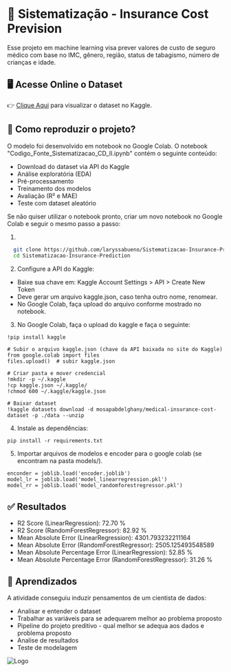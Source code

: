 
# 🧠 Sistematização - Insurance Cost Prevision

Esse projeto em machine learning visa prever valores de custo de seguro médico com base no IMC, gênero, região, status de tabagismo, número de crianças e idade.

## 🖥 Acesse Online o Dataset

👉 [Clique Aqui](https://www.kaggle.com/datasets/mosapabdelghany/medical-insurance-cost-dataset/data) para visualizar o dataset no Kaggle.


## 🚀 Como reproduzir o projeto?

O modelo foi desenvolvido em notebook no Google Colab. O notebook "Codigo_Fonte_Sistematizacao_CD_II.ipynb" contém o seguinte conteúdo:
- Download do dataset via API do Kaggle
- Análise exploratória (EDA)
- Pré-processamento
- Treinamento dos modelos
- Avaliação (R² e MAE)
- Teste com dataset aleatório

Se não quiser utilizar o notebook pronto, criar um novo notebook no Google Colab e seguir o mesmo passo a passo:

1. 
 ```bash
   git clone https://github.com/laryssabueno/Sistematizacao-Insurance-Prediction.git
   cd Sistematizacao-Insurance-Prediction
```
2. Configure a API do Kaggle:

- Baixe sua chave em: Kaggle Account Settings > API > Create New Token
- Deve gerar um arquivo kaggle.json, caso tenha outro nome, renomear.
- No Google Colab, faça upload do arquivo conforme mostrado no notebook.

3. No Google Colab, faça o upload do kaggle e faça o seguinte:
```
!pip install kaggle

# Subir o arquivo kaggle.json (chave da API baixada no site do Kaggle)
from google.colab import files
files.upload()  # subir kaggle.json

# Criar pasta e mover credencial
!mkdir -p ~/.kaggle
!cp kaggle.json ~/.kaggle/
!chmod 600 ~/.kaggle/kaggle.json

# Baixar dataset
!kaggle datasets download -d mosapabdelghany/medical-insurance-cost-dataset -p ./data --unzip
```
4. Instale as dependências:
```
pip install -r requirements.txt
```

5. Importar arquivos de modelos e encoder para o google colab (se encontram na pasta models/).

```
enconder = joblib.load('encoder.joblib')
model_lr = joblib.load('model_linearregression.pkl')
model_rr = joblib.load('model_randomforestregressor.pkl')
```
## ✅ Resultados

- R2 Score (LinearRegression): 72.70 %
- R2 Score (RandomForestRegressor): 82.92 %
- Mean Absolute Error (LinearRegression): 4301.793232211164
- Mean Absolute Error (RandomForestRegressor): 2505.125493548589
- Mean Absolute Percentage Error (LinearRegression): 52.85 %
- Mean Absolute Percentage Error (RandomForestRegressor): 31.26 %


## 🤔 Aprendizados

A atividade conseguiu induzir pensamentos de um cientista de dados:
- Analisar e entender o dataset
- Trabalhar as variáveis para se adequarem melhor ao problema proposto
- Pipeline do projeto preditivo - qual melhor se adequa aos dados e problema proposto
- Analise de resultados
- Teste de modelagem


![Logo](https://institucional.uniceub.br/hubfs/BrandCenter/img/logo-ceub-assinatura-conceito-centralizado-01.png)

